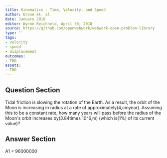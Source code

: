 ```yaml
---
title: Kinematics - Time, Velocity, and Speed
author: Urone et. al
date: January 2018
editor: Wynne Reichheld, April 30, 2018
source: https://github.com/openwebwork/webwork-open-problem-library
type: ''
tags:
- velocity
- speed
- displacement
outcomes:
- TBD
assets:
- TBD
---
```


## Question Section 

Tidal friction is slowing the rotation of the Earth. As a result, the orbit of the Moon is increasing in radius at a rate of approximately(4,cmyear). Assuming this to be a constant rate, how many years will pass before the radius of the Moon's orbit increases by(3.84times 10^6,m) (which is(1%) of its current value)?

## Answer Section

A1 = 96000000